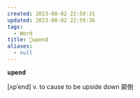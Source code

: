 ```yaml
---
created: 2023-08-02 22:59:31
updated: 2023-08-02 22:59:36
tags:
  - Word
title: 📖upend
aliases:
  - null
---
```


<pre><strong>upend</strong></pre>
[ʌpˈend]
v. to cause to be upside down 颠倒
